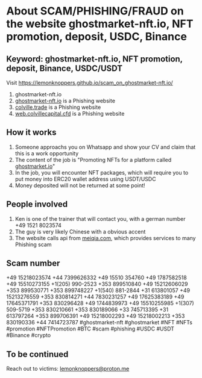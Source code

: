 # About SCAM/PHISHING/FRAUD on the website ghostmarket-nft.io, NFT promotion, deposit, USDC, Binance

## Keyword: ghostmarket-nft.io, NFT promotion, deposit, Binance, USDC/USDT

Visit https://lemonknoppers.github.io/scam_on_ghostmarket-nft.io/

1. ghostmarket-nft.io
2. [ghostmarket-nft.io](https://ghostmarket-nft.io/) is a Phishing website
3. [colville.trade](https://colville.trade/) is a Phishing website
4. [web.colvillecapital.cfd](https://web.colvillecapital.cfd/) is a Phishing website

## How it works

1. Someone approachs you on Whatsapp and show your CV and claim that this is a work opportunity
2. The content of the job is "Promoting NFTs for a platform called [ghostmarket.io](https://ghostmarket.io/)"
3. In the job, you will encounter NFT packages, which will require you to put money into ERC20 wallet address using USDT/USDC
4. Money deposited will not be returned at some point!

## People involved

1. Ken is one of the trainer that will contact you, with a german number +49 1521 8023574
2. The guy is very likely Chinese with a obvious accent
3. The website calls api from [meiqia.com](https://www.meiqia.com/), which provides services to many Phishing scam

## Scam number
+49 15218023574
+44 7399626332
+49 15510 354760
+49 1787582518
+49 15510273155
+1(205) 990-2523
+353 899510840
+49 15212606029
+353 899530771
+353 899748227
+1(540) 881-2844
+31 613801057
+49 15213276559
+353 830814271
+44 7830231257
+49 17625383189
+49 17645371791
+353 830296428
+49 1744839973
+49 15510255985
+1(307) 509-5719
+353 830210661
+353 830189066
+33 745713395
+31 613797264
+353 899706391
+49 15218002293
+49 15218002213
+353 830190336
+44 7414723787
#ghostmarket-nft
#ghostmarket #NFT #NFTs #promotion  #NFTPromotion #BTC #scam #phishing #USDC #USDT #Binance #crypto

## To be continued
Reach out to victims: lemonknoppers@proton.me
